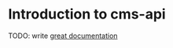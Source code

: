 # Introduction to cms-api

TODO: write [great documentation](http://jacobian.org/writing/what-to-write/)
